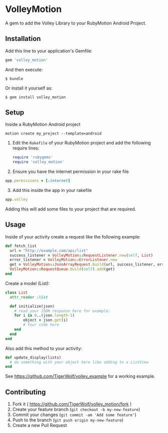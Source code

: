 # VolleyMotion

A gem to add the Volley Library to your RubyMotion Android Project.

## Installation

Add this line to your application's Gemfile:

```ruby
gem 'volley_motion'
```

And then execute:

    $ bundle

Or install it yourself as:

    $ gem install volley_motion

## Setup

Inside a RubyMotion Android project

`motion create my_project --template=android`

1. Edit the `Rakefile` of your RubyMotion project and add the following require
   lines:

   ```ruby
   require 'rubygems'
   require 'volley_motion'
   ```

2. Ensure you have the internet permission in your rake file

  ```ruby
  app.permissions = [:internet]
  ```

3. Add this inside the app in your rakefile

  ```ruby
  app.volley
  ```

  Adding this will add some files to your project that are required.

## Usage

Inside of your activity create a request like the following example:

  ```ruby
  def fetch_list
    url = "http://example.com/api/list"
    success_listener = VolleyMotion::RequestListener.new(self, List)
    error_listener = VolleyMotion::ErrorListener.new
    get = VolleyMotion::JsonArrayRequest.build(url, success_listener, error_listener)
    VolleyMotion::RequestQueue.build(self).add(get)
  end
  ```

Create a model (List):

  ```ruby
  class List
    attr_reader :list

    def initialize(json)
      # read your JSON response here for example:
      for i in 0..(json.length-1)
          object = json.get(i)
          # Your code here
      end
    end
  end
  ```

Also add this method to your activity:

  ```ruby
  def update_display(lists)
    # do something with your object here like adding to a ListView
  end
  ```

See https://github.com/TigerWolf/volley_example for a working example.

## Contributing

1. Fork it ( https://github.com/TigerWolf/volley_motion/fork )
2. Create your feature branch (`git checkout -b my-new-feature`)
3. Commit your changes (`git commit -am 'Add some feature'`)
4. Push to the branch (`git push origin my-new-feature`)
5. Create a new Pull Request
